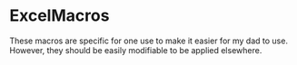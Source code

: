 # ExcelMacros
These macros are specific for one use to make it easier for my dad to use. However, they should be easily modifiable to be applied elsewhere.
